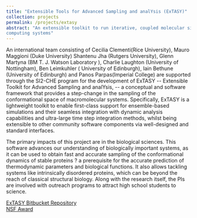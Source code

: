 ```yaml
---
title: "Extensible Tools for Advanced Sampling and analYsis (ExTASY)"
collection: projects
permalink: /projects/extasy
abstract: "An extensible toolkit to run iterative, coupled molecular simulation and analysis kernels on high performance
computing systems"
---
```


An international team consisting of Cecilia Clementi(Rice University), Mauro
Maggioni (Duke University) Shantenu Jha (Rutgers University), Glenn Martyna
(BM T. J. Watson Laboratory ), Charlie Laughton (University of Nottingham), Ben
Leimkuhler ( University of Edinburgh), Iain Bethune (University of Edinburgh)
and Panos Parpas(Imperial College) are supported through the SI2-CHE program
for the development of ExTASY -- Extensible Toolkit for Advanced Sampling and
analYsis, -- a conceptual and software framework that provides a step-change in
the sampling of the conformational space of macromolecular systems.
Specifically, ExTASY is a lightweight toolkit to enable first-class support for
ensemble-based simulations and their seamless integration with dynamic analysis
capabilities and ultra-large time step integration methods, whilst being
extensible to other community software components via well-designed and standard
interfaces.

The primary impacts of this project are in the biological sciences. This
software advances our understanding of biologically important systems, as it
can be used to obtain fast and accurate sampling of the conformational dynamics
of stable proteins ? a prerequisite for the accurate prediction of thermodynamic
parameters and biological functions. It also allows tackling systems like
intrinsically disordered proteins, which can be beyond the reach of classical
structural biology. Along with the research itself, the PIs are involved with
outreach programs to attract high school students to science.

<a href="https://bitbucket.org/extasy-project/extasy-workflows"><i class="fa fa-bitbucket"></i> ExTASY Bitbucket Repository</a><br>
<a href="https://nsf.gov/awardsearch/showAward?AWD_ID=1265929&HistoricalAwards=false"><i class="fa fa-nsf"></i>NSF Award</a><br>
